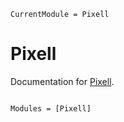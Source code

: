 ```@meta
CurrentModule = Pixell
```

# Pixell

Documentation for [Pixell](https://github.com/xzackli/Pixell.jl).

```@index
```

```@autodocs
Modules = [Pixell]
```
